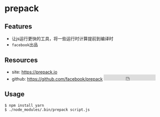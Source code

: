 # prepack

## Features

* 让js运行更快的工具，将一些运行时计算提前到编译时
* `facebook`出品


## Resources

* site: <https://prepack.io>
* github: <https://github.com/facebook/prepack> <iframe src="https://ghbtns.com/github-btn.html?user=facebook&repo=prepack&type=star&count=true" frameborder="0" scrolling="0" width="170px" height="20px"></iframe>  


## Usage

    $ npm install yarn
    $ ./node_modules/.bin/prepack script.js
